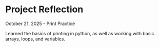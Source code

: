 # Project Reflection
October 21, 2025 - Print Practice

Learned the basics of printing in python, as well as working with basic arrays, loops, and variables.